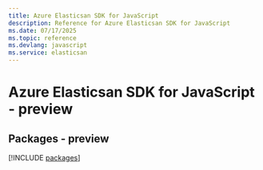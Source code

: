 ```yaml
---
title: Azure Elasticsan SDK for JavaScript
description: Reference for Azure Elasticsan SDK for JavaScript
ms.date: 07/17/2025
ms.topic: reference
ms.devlang: javascript
ms.service: elasticsan
---
```

# Azure Elasticsan SDK for JavaScript - preview
## Packages - preview
[!INCLUDE [packages](elasticsan-index.md)]